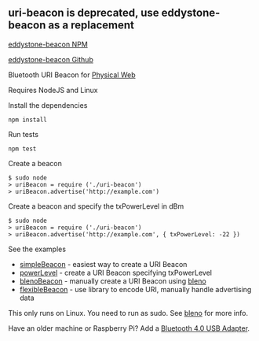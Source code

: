 ## uri-beacon is deprecated, use eddystone-beacon as a replacement

[eddystone-beacon NPM](https://www.npmjs.com/package/eddystone-beacon)

[eddystone-beacon Github](https://github.com/don/node-eddystone-beacon)

Bluetooth URI Beacon for [Physical Web](http://google.github.io/physical-web/)

Requires NodeJS and Linux

Install the dependencies

    npm install

Run tests

    npm test

Create a beacon

    $ sudo node
    > uriBeacon = require ('./uri-beacon')
    > uriBeacon.advertise('http://example.com')

Create a beacon and specify the txPowerLevel in dBm

    $ sudo node
    > uriBeacon = require ('./uri-beacon')
    > uriBeacon.advertise('http://example.com', { txPowerLevel: -22 })

See the examples

 * [simpleBeacon](examples/simpleBeacon.js) - easiest way to create a URI Beacon
 * [powerLevel](examples/powerLevel.js) - create a URI Beacon specifying txPowerLevel
 * [blenoBeacon](examples/blenoBeacon.js) - manually create a URI Beacon using [bleno](https://github.com/sandeepmistry/bleno)
 * [flexibleBeacon](examples/flexibleBeacon.js) - use library to encode URI, manually handle advertising data

This only runs on Linux. You need to run as sudo. See [bleno](https://github.com/sandeepmistry/bleno#running-on-linux) for more info.

Have an older machine or Raspberry Pi? Add a [Bluetooth 4.0 USB Adapter](http://www.adafruit.com/products/1327).
